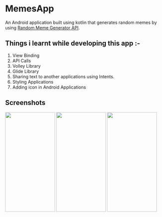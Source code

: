 # MemesApp

An Android application built using kotlin that generates random memes by using [Random Meme Generator API](https://github.com/D3vd/Meme_Api).
## Things i learnt while developing this app :-
1. View Binding 
2. API Calls
3. Volley Library
4. Glide Library
5. Sharing text to another applications using Intents.
6. Styling Applications
7. Adding icon in Android Applications

## Screenshots

<img src="https://user-images.githubusercontent.com/96243024/146397936-b788c5bb-b127-4ea3-80c1-e103264a1e24.png" width="160" height="320" /> <img src="https://user-images.githubusercontent.com/96243024/146397971-289d693d-e342-4d2c-b795-18fc618911b1.png" width="160" height="320" />
<img src="https://user-images.githubusercontent.com/96243024/146397988-819a4af7-72a5-4053-99fd-0f542947cdbf.png" width="160" height="320" />
